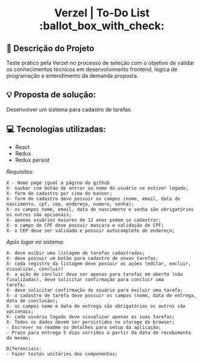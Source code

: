 
<h1 align="center">Verzel | To-Do List :ballot_box_with_check:</h1> 

## :page_with_curl: Descrição do Projeto
Teste prático pela Verzel no processo de seleção com o objetivo de validar os conhecimentos técnicos em desenvolvimento frontend, lógica de programação e entendimento da demanda proposta.

## :bulb: Proposta de solução:
Desenvolver um sistema para cadastro de tarefas.

## :computer: Tecnologias utilizadas:
- React
- Redux
- Redux persist 
	
*Requisitos:*

	X - Home page igual a página do github
	X- navbar com botão de entrar ou nome do usuário se estiver logado;
	X- form de cadastro por cima do banner;
	X- form de cadastro deve possuir os campos (nome, email, data de nascimento, cpf, cep, endereço, numero, senha);
	X- os campos nome, email, data de nascimento e senha são obrigatórios os outros são opcionais;
	X- apenas usuários maiores de 12 anos podem se cadastrar;
	X- o campo de CPF deve possuir mascara e validação de CPF;
	X- o CEP deve ser validado e possuir autocomplete de endereço;
	
*Após logar no sistema:*

	X- deve exibir uma listagem de tarefas cadastradas;
	X- deve possuir um botão para cadastro de novas tarefas;
	X- cada registro da listagem deve possuir as ações (editar, excluir, visualizar, concluir)
	X- a ação de concluir deve ser apenas para tarefas em aberto (não finalizadas), deve solicitar confirmação para concluir uma
	tarefa;
	X- deve solicitar confirmação do usuário para excluir uma tarefa;
	X- o cadastro de tarefa deve possuir os campos (nome, data de entrega, data de conclusão);
	X- os campos nome e data de entrega são obrigatórios os outros são opcionais;
	X- cada usuário logado deve visualizar apenas as suas tarefas;
	X- Todos os dados devem ser persistidos no storage do browser;
	- Escrever no readme os detalhes para setup da aplicação;
	- Prazo para entrega 5 dias corridos a partir da data de recebimento do mesmo;
	
	Diferenciais:
	- Fazer testes unitários dos componentes;
